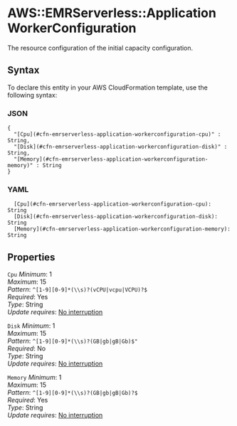 # AWS::EMRServerless::Application WorkerConfiguration<a name="aws-properties-emrserverless-application-workerconfiguration"></a>

The resource configuration of the initial capacity configuration\.

## Syntax<a name="aws-properties-emrserverless-application-workerconfiguration-syntax"></a>

To declare this entity in your AWS CloudFormation template, use the following syntax:

### JSON<a name="aws-properties-emrserverless-application-workerconfiguration-syntax.json"></a>

```
{
  "[Cpu](#cfn-emrserverless-application-workerconfiguration-cpu)" : String,
  "[Disk](#cfn-emrserverless-application-workerconfiguration-disk)" : String,
  "[Memory](#cfn-emrserverless-application-workerconfiguration-memory)" : String
}
```

### YAML<a name="aws-properties-emrserverless-application-workerconfiguration-syntax.yaml"></a>

```
  [Cpu](#cfn-emrserverless-application-workerconfiguration-cpu): String
  [Disk](#cfn-emrserverless-application-workerconfiguration-disk): String
  [Memory](#cfn-emrserverless-application-workerconfiguration-memory): String
```

## Properties<a name="aws-properties-emrserverless-application-workerconfiguration-properties"></a>

`Cpu` <a name="cfn-emrserverless-application-workerconfiguration-cpu"></a>
_Minimum_: 1  
_Maximum_: 15  
_Pattern_: `^[1-9][0-9]*(\\s)?(vCPU|vcpu|VCPU)?$`  
_Required_: Yes  
_Type_: String  
_Update requires_: [No interruption](https://docs.aws.amazon.com/AWSCloudFormation/latest/UserGuide/using-cfn-updating-stacks-update-behaviors.html#update-no-interrupt)

`Disk` <a name="cfn-emrserverless-application-workerconfiguration-disk"></a>
_Minimum_: 1  
_Maximum_: 15  
_Pattern_: `^[1-9][0-9]*(\\s)?(GB|gb|gB|Gb)$"`  
_Required_: No  
_Type_: String  
_Update requires_: [No interruption](https://docs.aws.amazon.com/AWSCloudFormation/latest/UserGuide/using-cfn-updating-stacks-update-behaviors.html#update-no-interrupt)

`Memory` <a name="cfn-emrserverless-application-workerconfiguration-memory"></a>
_Minimum_: 1  
_Maximum_: 15  
_Pattern_: `^[1-9][0-9]*(\\s)?(GB|gb|gB|Gb)?$`  
_Required_: Yes  
_Type_: String  
_Update requires_: [No interruption](https://docs.aws.amazon.com/AWSCloudFormation/latest/UserGuide/using-cfn-updating-stacks-update-behaviors.html#update-no-interrupt)
